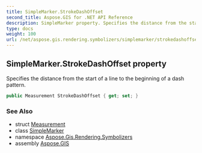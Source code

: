 ```yaml
---
title: SimpleMarker.StrokeDashOffset
second_title: Aspose.GIS for .NET API Reference
description: SimpleMarker property. Specifies the distance from the start of a line to the beginning of a dash pattern
type: docs
weight: 100
url: /net/aspose.gis.rendering.symbolizers/simplemarker/strokedashoffset/
---
```

## SimpleMarker.StrokeDashOffset property

Specifies the distance from the start of a line to the beginning of a dash pattern.

```csharp
public Measurement StrokeDashOffset { get; set; }
```

### See Also

* struct [Measurement](../../../aspose.gis.rendering/measurement/)
* class [SimpleMarker](../)
* namespace [Aspose.Gis.Rendering.Symbolizers](../../simplemarker/)
* assembly [Aspose.GIS](../../../)


